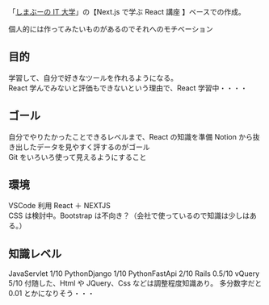 「[しまぶーの IT 大学](https://www.youtube.com/@shimabu_it)」の【Next.js で学ぶ React 講座 】ベースでの作成。

個人的には作ってみたいものがあるのでそれへのモチベーション

## 目的

学習して、自分で好きなツールを作れるようになる。  
React 学んでみないと評価もできないという理由で、React 学習中・・・・

## ゴール

自分でやりたかったことできるレベルまで、React の知識を準備
Notion から抜き出したデータを見やすく評するのがゴール  
Git をいろいろ使って見えるようにすること

## 環境

VSCode 利用
React ＋ NEXTJS  
CSS は検討中。Bootstrap は不向き？（会社で使っているので知識は少しはある。）

## 知識レベル

JavaServlet 1/10
PythonDjango 1/10
PythonFastApi 2/10
Rails 0.5/10
vQuery 5/10
付随した、Html や JQuery、Css などは調整程度知識あり。
多分数字だと 0.01 とかになりそう・・・
